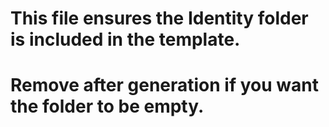 # This file ensures the Identity folder is included in the template.
# Remove after generation if you want the folder to be empty.